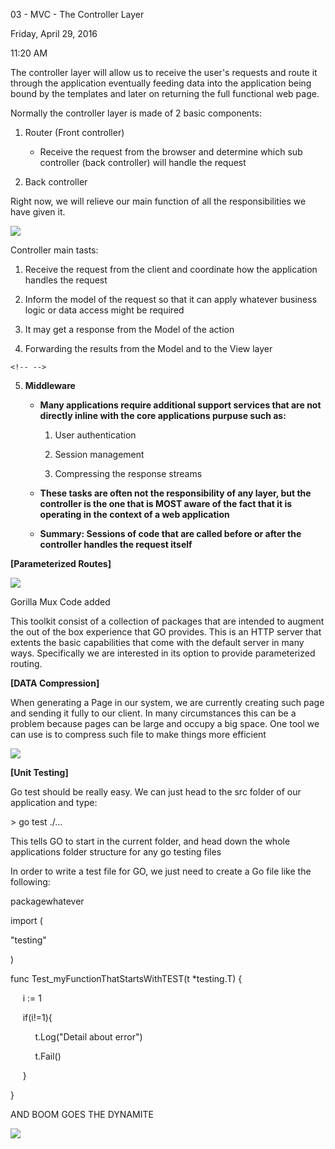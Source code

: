 03 - MVC - The Controller Layer

Friday, April 29, 2016

11:20 AM

The controller layer will allow us to receive the user\'s requests and route it through the application eventually feeding data into the application being bound by the templates and later on returning the full functional web page.

Normally the controller layer is made of 2 basic components:

1.  Router (Front controller)

    -   Receive the request from the browser and determine which sub controller (back controller) will handle the request

2.  Back controller

Right now, we will relieve our main function of all the responsibilities we have given it.

![](002_03_-_MVC_-_The_Controller_Layer_000.png)

Controller main tasts:

1.  Receive the request from the client and coordinate how the application handles the request

2.  Inform the model of the request so that it can apply whatever business logic or data access might be required

3.  It may get a response from the Model of the action

4.  Forwarding the results from the Model and to the View layer

```{=html}
<!-- -->
```
5.  **Middleware**

    -   **Many applications require additional support services that are not directly inline with the core applications purpuse such as:**

        1.  User authentication

        2.  Session management

        3.  Compressing the response streams

    -   **These tasks are often not the responsibility of any layer, but the controller is the one that is MOST aware of the fact that it is operating in the context of a web application**

    -   **Summary: Sessions of code that are called before or after the controller handles the request itself**

**[Parameterized Routes]**

![](002_03_-_MVC_-_The_Controller_Layer_001.png)

Gorilla Mux Code added

This toolkit consist of a collection of packages that are intended to augment the out of the box experience that GO provides. This is an HTTP server that extents the basic capabilities that come with the default server in many ways. Specifically we are interested in its option to provide parameterized routing.

**[DATA Compression]**

When generating a Page in our system, we are currently creating such page and sending it fully to our client. In many circumstances this can be a problem because pages can be large and occupy a big space. One tool we can use is to compress such file to make things more efficient

![](002_03_-_MVC_-_The_Controller_Layer_002.png)

**[Unit Testing]**

Go test should be really easy. We can just head to the src folder of our application and type:

\> go test ./\...

This tells GO to start in the current folder, and head down the whole applications folder structure for any go testing files

In order to write a test file for GO, we just need to create a Go file like the following:

packagewhatever

import (

"testing\"

)

func Test_myFunctionThatStartsWithTEST(t \*testing.T) {

     i := 1

     if(i!=1){

          t.Log("Detail about error")

          t.Fail()

     }

}

AND BOOM GOES THE DYNAMITE

![](002_03_-_MVC_-_The_Controller_Layer_003.png)
